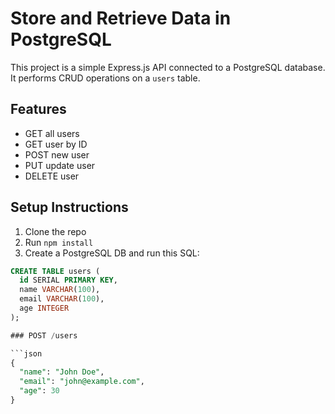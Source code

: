 # Store and Retrieve Data in PostgreSQL

This project is a simple Express.js API connected to a PostgreSQL database. It performs CRUD operations on a `users` table.

## Features

- GET all users
- GET user by ID
- POST new user
- PUT update user
- DELETE user

## Setup Instructions

1. Clone the repo
2. Run `npm install`
3. Create a PostgreSQL DB and run this SQL:

```sql
CREATE TABLE users (
  id SERIAL PRIMARY KEY,
  name VARCHAR(100),
  email VARCHAR(100),
  age INTEGER
);

### POST /users

```json
{
  "name": "John Doe",
  "email": "john@example.com",
  "age": 30
}
